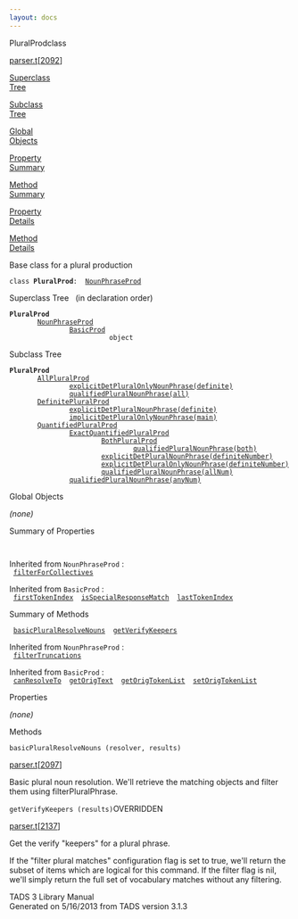 ```yaml
---
layout: docs
---
```

<span class="title">PluralProd</span><span class="type">class</span>

[parser.t](../file/parser.t.html)\[[2092](../source/parser.t.html#2092)\]

[Superclass  
Tree](#_SuperClassTree_)

[Subclass  
Tree](#_SubClassTree_)

[Global  
Objects](#_ObjectSummary_)

[Property  
Summary](#_PropSummary_)

[Method  
Summary](#_MethodSummary_)

[Property  
Details](#_Properties_)

[Method  
Details](#_Methods_)

<div class="fdesc">

Base class for a plural production

`class `**`PluralProd`**` :   `[`NounPhraseProd`](../object/NounPhraseProd.html)

</div>

<span id="_SuperClassTree_"></span>

<div class="mjhd">

<span class="hdln">Superclass Tree</span>   (in declaration order)

</div>

**`PluralProd`**  
`         `[`NounPhraseProd`](../object/NounPhraseProd.html)  
`                 `[`BasicProd`](../object/BasicProd.html)  
`                         object`  
<span id="_SubClassTree_"></span>

<div class="mjhd">

<span class="hdln">Subclass Tree</span>  

</div>

**`PluralProd`**  
`         `[`AllPluralProd`](../object/AllPluralProd.html)  
`                 `[`explicitDetPluralOnlyNounPhrase(definite)`](../object/explicitDetPluralOnlyNounPhrase(definite).html)  
`                 `[`qualifiedPluralNounPhrase(all)`](../object/qualifiedPluralNounPhrase(all).html)  
`         `[`DefinitePluralProd`](../object/DefinitePluralProd.html)  
`                 `[`explicitDetPluralNounPhrase(definite)`](../object/explicitDetPluralNounPhrase(definite).html)  
`                 `[`implicitDetPluralOnlyNounPhrase(main)`](../object/implicitDetPluralOnlyNounPhrase(main).html)  
`         `[`QuantifiedPluralProd`](../object/QuantifiedPluralProd.html)  
`                 `[`ExactQuantifiedPluralProd`](../object/ExactQuantifiedPluralProd.html)  
`                         `[`BothPluralProd`](../object/BothPluralProd.html)  
`                                 `[`qualifiedPluralNounPhrase(both)`](../object/qualifiedPluralNounPhrase(both).html)  
`                         `[`explicitDetPluralNounPhrase(definiteNumber)`](../object/explicitDetPluralNounPhrase(definiteNumber).html)  
`                         `[`explicitDetPluralOnlyNounPhrase(definiteNumber)`](../object/explicitDetPluralOnlyNounPhrase(definiteNumber).html)  
`                         `[`qualifiedPluralNounPhrase(allNum)`](../object/qualifiedPluralNounPhrase(allNum).html)  
`                 `[`qualifiedPluralNounPhrase(anyNum)`](../object/qualifiedPluralNounPhrase(anyNum).html)  
<span id="_ObjectSummary_"></span>

<div class="mjhd">

<span class="hdln">Global Objects</span>  

</div>

*(none)* <span id="_PropSummary_"></span>

<div class="mjhd">

<span class="hdln">Summary of Properties</span>  

</div>

` `

Inherited from `NounPhraseProd` :  
` `[`filterForCollectives`](../object/NounPhraseProd.html#filterForCollectives)`  `

Inherited from `BasicProd` :  
` `[`firstTokenIndex`](../object/BasicProd.html#firstTokenIndex)`  `[`isSpecialResponseMatch`](../object/BasicProd.html#isSpecialResponseMatch)`  `[`lastTokenIndex`](../object/BasicProd.html#lastTokenIndex)`  `

<span id="_MethodSummary_"></span>

<div class="mjhd">

<span class="hdln">Summary of Methods</span>  

</div>

` `[`basicPluralResolveNouns`](#basicPluralResolveNouns)`  `[`getVerifyKeepers`](#getVerifyKeepers)`  `

Inherited from `NounPhraseProd` :  
` `[`filterTruncations`](../object/NounPhraseProd.html#filterTruncations)`  `

Inherited from `BasicProd` :  
` `[`canResolveTo`](../object/BasicProd.html#canResolveTo)`  `[`getOrigText`](../object/BasicProd.html#getOrigText)`  `[`getOrigTokenList`](../object/BasicProd.html#getOrigTokenList)`  `[`setOrigTokenList`](../object/BasicProd.html#setOrigTokenList)`  `

<span id="_Properties_"></span>

<div class="mjhd">

<span class="hdln">Properties</span>  

</div>

*(none)* <span id="_Methods_"></span>

<div class="mjhd">

<span class="hdln">Methods</span>  

</div>

<span id="basicPluralResolveNouns"></span>

`basicPluralResolveNouns (resolver, results)`

[parser.t](../file/parser.t.html)\[[2097](../source/parser.t.html#2097)\]

<div class="desc">

Basic plural noun resolution. We'll retrieve the matching objects and
filter them using filterPluralPhrase.

</div>

<span id="getVerifyKeepers"></span>

`getVerifyKeepers (results)`<span class="rem">OVERRIDDEN</span>

[parser.t](../file/parser.t.html)\[[2137](../source/parser.t.html#2137)\]

<div class="desc">

Get the verify "keepers" for a plural phrase.

If the "filter plural matches" configuration flag is set to true, we'll
return the subset of items which are logical for this command. If the
filter flag is nil, we'll simply return the full set of vocabulary
matches without any filtering.

</div>

<div class="ftr">

TADS 3 Library Manual  
Generated on 5/16/2013 from TADS version 3.1.3

</div>
